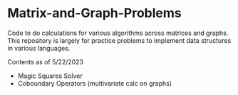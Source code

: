 # Matrix-and-Graph-Problems
Code to do calculations for various algorithms across matrices and graphs.
This repository is largely for practice problems to implement data structures in various languages.


Contents as of 5/22/2023
* Magic Squares Solver
* Coboundary Operators (multivariate calc on graphs)
